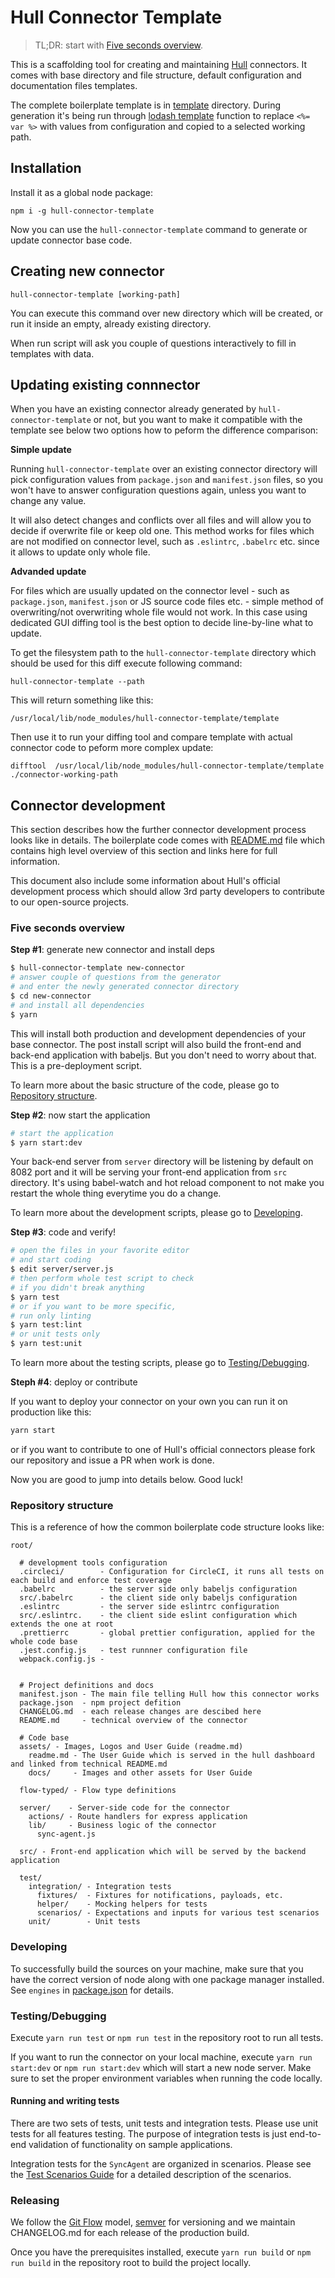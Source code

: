 # Hull Connector Template

> TL;DR: start with [Five seconds overview](#five-seconds-overview).

This is a scaffolding tool for creating and maintaining [Hull](http://hull.io/) connectors. It comes with base directory and file structure, default configuration and documentation files templates.

The complete boilerplate template is in [template](./template) directory.
During generation it's being run through [lodash template](https://lodash.com/docs#template) function to replace `<%= var %>` with values from configuration and copied to a selected working path.

## Installation

Install it as a global node package:

`npm i -g hull-connector-template`

Now you can use the `hull-connector-template` command to generate or update connector base code.

## Creating new connector

`hull-connector-template [working-path]`

You can execute this command over new directory which will be created, or run it inside an empty, already existing directory.

When run script will ask you couple of questions interactively to fill in templates with data.

## Updating existing connnector

When you have an existing connector already generated by `hull-connector-template` or not, but you want to make it compatible with the template see below two options how to peform the difference comparison:

**Simple update**

Running `hull-connector-template` over an existing connector directory will pick configuration values from `package.json` and `manifest.json` files, so you won't have to answer configuration questions again, unless you want to change any value.

It will also detect changes and conflicts over all files and will allow you to decide if overwrite file or keep old one.
This method works for files which are not modified on connector level, such as `.eslintrc`, `.babelrc` etc. since it allows to update only whole file.

**Advanded update**

For files which are usually updated on the connector level - such as `package.json`, `manifest.json` or JS source code files etc. - simple method of overwriting/not overwriting whole file would not work.
In this case using dedicated GUI diffing tool is the best option to decide line-by-line what to update.

To get the filesystem path to the `hull-connector-template` directory which should be used for this diff execute following command:

`hull-connector-template --path`

This will return something like this:

`/usr/local/lib/node_modules/hull-connector-template/template`

Then use it to run your diffing tool and compare template with actual connector code to peform more complex update:

`difftool  /usr/local/lib/node_modules/hull-connector-template/template ./connector-working-path`

## Connector development

This section describes how the further connector development process looks like in details. The boilerplate code comes with [README.md](./template/README.md) file which contains high level overview of this section and links here for full information.

This document also include some information about Hull's official development process which should allow 3rd party developers to contribute to our open-source projects.

### Five seconds overview

**Step #1**: generate new connector and install deps
```bash
$ hull-connector-template new-connector
# answer couple of questions from the generator
# and enter the newly generated connector directory
$ cd new-connector
# and install all dependencies
$ yarn
```

This will install both production and development dependencies of your base connector. The post install script will also build the front-end and back-end application with babeljs. But you don't need to worry about that. This is a pre-deployment script.

To learn more about the basic structure of the code, please go to [Repository structure](#repository-structure).

**Step #2**: now start the application
``` bash
# start the application
$ yarn start:dev
```
Your back-end server from `server` directory will be listening by default on 8082 port and it will be serving your front-end application from `src` directory. It's using babel-watch and hot reload component to not make you restart the whole thing everytime you do a change.

To learn more about the development scripts, please go to [Developing](#developing).

**Step #3**: code and verify!
```bash
# open the files in your favorite editor
# and start coding
$ edit server/server.js
# then perform whole test script to check
# if you didn't break anything
$ yarn test
# or if you want to be more specific,
# run only linting
$ yarn test:lint
# or unit tests only
$ yarn test:unit
```

To learn more about the testing scripts, please go to [Testing/Debugging](#testingdebugging).


**Steph #4**: deploy or contribute

If you want to deploy your connector on your own you can run it on production like this:

```bash
yarn start
```

or if you want to contribute to one of Hull's official connectors please fork our repository and issue a PR when work is done.

Now you are good to jump into details below. Good luck!

### Repository structure

This is a reference of how the common boilerplate code structure looks like:

```text
root/

  # development tools configuration
  .circleci/        - Configuration for CircleCI, it runs all tests on each build and enforce test coverage
  .babelrc          - the server side only babeljs configuration
  src/.babelrc      - the client side only babeljs configuration
  .eslintrc         - the server side eslintrc configuration
  src/.eslintrc.    - the client side eslint configuration which extends the one at root
  .prettierrc       - global prettier configuration, applied for the whole code base
  .jest.config.js   - test runnner configuration file
  webpack.config.js - 


  # Project definitions and docs
  manifest.json - The main file telling Hull how this connector works
  package.json  - npm project defition
  CHANGELOG.md  - each release changes are descibed here
  README.md     - technical overview of the connector

  # Code base
  assets/ - Images, Logos and User Guide (readme.md)
    readme.md - The User Guide which is served in the hull dashboard and linked from technical README.md
    docs/     - Images and other assets for User Guide

  flow-typed/ - Flow type definitions

  server/    - Server-side code for the connector
    actions/ - Route handlers for express application
    lib/     - Business logic of the connector
      sync-agent.js

  src/ - Front-end application which will be served by the backend application

  test/
    integration/ - Integration tests
      fixtures/  - Fixtures for notifications, payloads, etc.
      helper/    - Mocking helpers for tests
      scenarios/ - Expectations and inputs for various test scenarios
    unit/        - Unit tests
```

### Developing

To successfully build the sources on your machine, make sure that you have the correct version of node along with one package manager installed. See `engines` in [package.json](/package.json) for details.

### Testing/Debugging

Execute `yarn run test` or `npm run test` in the repository root to run all tests.

If you want to run the connector on your local machine, execute `yarn run start:dev` or `npm run start:dev` which will start a new node server.
Make sure to set the proper environment variables when running the code locally.

#### Running and writing tests

There are two sets of tests, unit tests and integration tests. Please use unit tests for all features testing. The purpose of integration tests is just end-to-end validation of functionality on sample applications.

Integration tests for the `SyncAgent` are organized in scenarios. Please see the [Test Scenarios Guide](/test/integration/scenarios/README.md) for a detailed description of the scenarios.

### Releasing

We follow the [Git Flow](http://nvie.com/posts/a-successful-git-branching-model/) model, [semver](http://semver.org/) for versioning and we maintain CHANGELOG.md for each release of the production build.

Once you have the prerequisites installed, execute `yarn run build` or `npm run build` in the repository root to build the project locally.

